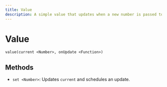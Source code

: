 ```yaml
---
title: Value
description: A simple value that updates when a new number is passed to `set`.
---
```


# Value

`value(current <Number>, onUpdate <Function>)`

## Methods

- `set <Number>`: Updates `current` and schedules an update.